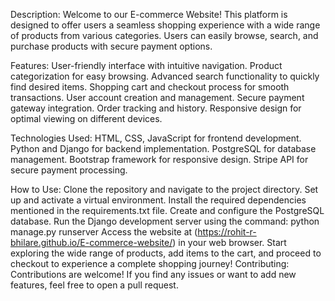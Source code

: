 Description:
Welcome to our E-commerce Website! This platform is designed to offer users a seamless shopping experience with a wide range of products from various categories. Users can easily browse, search, and purchase products with secure payment options.

Features:
User-friendly interface with intuitive navigation.
Product categorization for easy browsing.
Advanced search functionality to quickly find desired items.
Shopping cart and checkout process for smooth transactions.
User account creation and management.
Secure payment gateway integration.
Order tracking and history.
Responsive design for optimal viewing on different devices.

Technologies Used:
HTML, CSS, JavaScript for frontend development.
Python and Django for backend implementation.
PostgreSQL for database management.
Bootstrap framework for responsive design.
Stripe API for secure payment processing.

How to Use:
Clone the repository and navigate to the project directory.
Set up and activate a virtual environment.
Install the required dependencies mentioned in the requirements.txt file.
Create and configure the PostgreSQL database.
Run the Django development server using the command: python manage.py runserver
Access the website at (https://rohit-r-bhilare.github.io/E-commerce-website/) in your web browser.
Start exploring the wide range of products, add items to the cart, and proceed to checkout to experience a complete shopping journey!
Contributing:
Contributions are welcome! If you find any issues or want to add new features, feel free to open a pull request.
